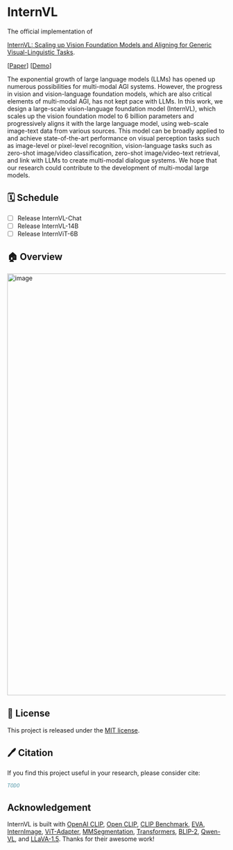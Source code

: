 # InternVL

The official implementation of

[InternVL: Scaling up Vision Foundation Models and Aligning for Generic Visual-Linguistic Tasks](<>).

\[[Paper](<>)\]  \[[Demo](<>)\]

The exponential growth of large language models (LLMs) has opened up numerous possibilities for multi-modal AGI systems.
However, the progress in vision and vision-language foundation models, which are also critical elements of multi-modal AGI, has not kept pace with LLMs.
In this work, we design a large-scale vision-language foundation model (InternVL), which scales up the vision foundation model to 6 billion parameters and progressively aligns it with the large language model, using web-scale image-text data from various sources.
This model can be broadly applied to and achieve state-of-the-art performance on visual perception tasks such as image-level or pixel-level recognition, vision-language tasks such as zero-shot image/video classification, zero-shot image/video-text retrieval, and link with LLMs to create multi-modal dialogue systems.
We hope that our research could contribute to the development of multi-modal large models.

## 🗓️ Schedule

- [ ] Release InternVL-Chat
- [ ] Release InternVL-14B
- [ ] Release InternViT-6B

## 🏠 Overview

<img width="971" alt="image" src="https://github.com/OpenGVLab/InternVL/assets/23737120/7922e66d-f969-4329-9f42-4dc9cb4ef46a">

## 🎫 License

This project is released under the [MIT license](LICENSE).

## 🖊️ Citation

If you find this project useful in your research, please consider cite:

```BibTeX
TODO
```

## Acknowledgement

InternVL is built with [OpenAI CLIP](https://github.com/openai/CLIP), [Open CLIP](https://github.com/mlfoundations/open_clip), [CLIP Benchmark](https://github.com/LAION-AI/CLIP_benchmark), [EVA](https://github.com/baaivision/EVA/tree/master), [InternImage](https://github.com/OpenGVLab/InternImage), [ViT-Adapter](https://github.com/czczup/ViT-Adapter), [MMSegmentation](https://github.com/open-mmlab/mmsegmentation), [Transformers](https://github.com/huggingface/transformers), [BLIP-2](https://github.com/salesforce/LAVIS/tree/main/projects/blip2), [Qwen-VL](https://github.com/QwenLM/Qwen-VL/tree/master/eval_mm), and [LLaVA-1.5](https://github.com/haotian-liu/LLaVA). Thanks for their awesome work!
